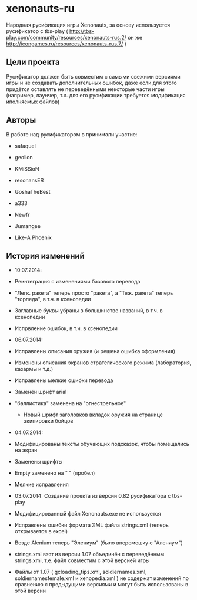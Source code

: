 xenonauts-ru
============

Народная русификация игры Xenonauts, за основу используется русификатор с tbs-play ( http://tbs-play.com/community/resources/xenonauts-rus.2/ он же http://icongames.ru/resources/xenonauts-rus.7/ )


Цели проекта
------------------------

Русификатор должен быть совместим с самыми свежими версиями игры и не создавать дополнительных ошибок, даже если для этого придётся оставлять не переведёнными некоторые части игры (например, лаунчер, т.к. для его русификации требуется модификация иполняемых файлов)


Авторы
------------------------

В работе над русификатором в принимали участие:

 * safaquel

 * geolion
 * KMiSSioN
 * resonansER
 * GoshaTheBest
 * a333
 * Newfr

 * Jumangee
 * Like-A Phoenix


История изменений
------------------------

 * 10.07.2014:
  * Реинтеграция с изменениями базового перевода
  * "Легк. ракета" теперь просто "ракета", а "Тяж. ракета" теперь "торпеда", в т.ч. в ксенопедии
  * Заглавные буквы убраны в большинстве названий, в т.ч. в ксенопедии
  * Испрвление ошибок, в т.ч. в ксенопедии

 * 06.07.2014:
  * Исправлены описания оружия (и решена ошибка оформления)
  * Изменены описания экранов стратегического режима (лаборатория, казармы и т.д.)
  * Исправлены мелкие ошибки перевода
  * Заменён шрифт arial
  * "баллистика" заменена на "огнестрельное"
	* Новый шрифт заголовков вкладок оружия на странице экипировки бойцов

 * 04.07.2014:
  * Модифицированы тексты обучающих подсказок, чтобы помещались на экран
  * Заменены шрифты
  * Empty заменено на " " (пробел)
  * Мелкие исправления

 * 03.07.2014: Создание проекта из версии 0.82 русификатора с tbs-play
  * Модифицированный файл Xenonauts.exe не используется
  * Исправлены ошибки формата XML файла strings.xml (теперь открывается в excel)
  * Везде Alenium теперь "Элениум" (было вперемешку с "Алениум")
  * strings.xml взят из версии 1.07 объединён с переведённым strings.xml, т.е. файл совместим с этой версией игры
  * Файлы от 1.07 ( gcloading_tips.xml, soldiernames.xml, soldiernamesfemale.xml и xenopedia.xml ) не содержат изменений по сравнению с предыдущими версиями и могут быть использованы в этой версии
